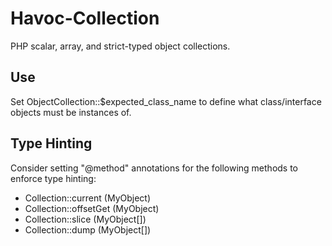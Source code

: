 # Havoc-Collection
PHP scalar, array, and strict-typed object collections.

## Use
Set ObjectCollection::$expected_class_name to define what class/interface objects must be instances of.

## Type Hinting
Consider setting "@method" annotations for the following methods to enforce type hinting:
 - Collection::current (MyObject)
 - Collection::offsetGet (MyObject)
 - Collection::slice (MyObject[])
 - Collection::dump (MyObject[])
